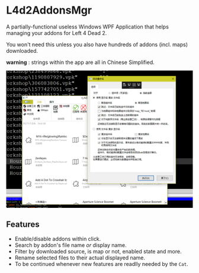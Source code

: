 # L4d2AddonsMgr

A partially-functional useless Windows WPF Application that helps managing your addons for Left 4 Dead 2.

You won't need this unless you also have hundreds of addons (incl. maps) downloaded.

**warning** : strings within the app are all in Chinese Simplified.

![screenshot_idle](./ReadMeRes/screenshot-demo.png)

## Features

* Enable/disable addons within click.
* Search by addon's file name *or* display name.
* Filter by downloaded source, is map or not, enabled state and more.
* Rename selected files to their actual displayed name.
* To be continued whenever new features are readlly needed by the `Cat`.

